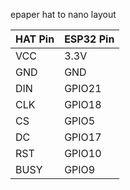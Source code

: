 epaper hat to nano layout

| HAT Pin | ESP32 Pin |
|---------|-----------|
| VCC     | 3.3V      |
| GND     | GND       |
| DIN     | GPIO21    |
| CLK     | GPIO18    |
| CS      | GPIO5     |
| DC      | GPIO17    |
| RST     | GPIO10    |
| BUSY    | GPIO9     |
